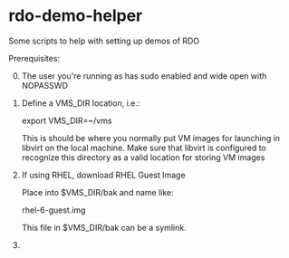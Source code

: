 rdo-demo-helper
===============

Some scripts to help with setting up demos of RDO

Prerequisites:

0. The user you're running as has sudo enabled and wide open with NOPASSWD

1. Define a VMS_DIR location, i.e.:

   export VMS_DIR=~/vms

   This is should be where you normally put VM images for launching in libvirt
   on the local machine.  Make sure that libvirt is configured to recognize
   this directory as a valid location for storing VM images

2. If using RHEL, download RHEL Guest Image
   
   Place into $VMS_DIR/bak and name like:

   rhel-6-guest.img

   This file in $VMS_DIR/bak can be a symlink.

3. 
